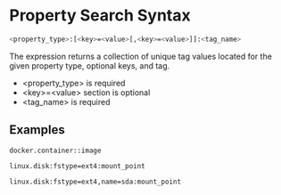 # Property Search Syntax

```sh
<property_type>:[<key>=<value>[,<key>=<value>]]:<tag_name>
```

The expression returns a collection of unique tag values located for the given property type, optional keys, and tag.

* <property_type> is required
* \<key>=\<value> section is optional
* <tag_name> is required

## Examples

```
docker.container::image
```

```
linux.disk:fstype=ext4:mount_point
```

```
linux.disk:fstype=ext4,name=sda:mount_point
```
